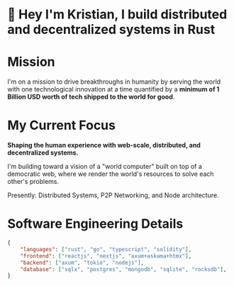 # 👴 Hey I'm Kristian, I build distributed and decentralized systems in Rust

# Mission
I'm on a mission to drive breakthroughs in humanity by serving the world with one technological innovation at a time quantified by a **minimum of 1 Billion USD worth of tech shipped to the world for good**.

# My Current Focus
**Shaping the human experience with web-scale, distributed, and decentralized systems.**

I'm building toward a vision of a "world computer" built on top of a democratic web, where we render the world's resources to solve each other's problems. 

Presently: Distributed Systems, P2P Networking, and Node architecture.

# Software Engineering Details
```json
{
    "languages": ["rust", "go", "typescript", "solidity"],
    "frontend": ["reactjs", "nextjs", "axum+askama+htmx"],
    "backend": ["axum", "tokio", "nodejs"],
    "database": ["sqlx", "postgres", "mongodb", "sqlite", "rocksdb"],
}
```
